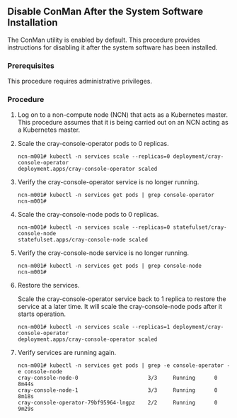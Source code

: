 ## Disable ConMan After the System Software Installation

The ConMan utility is enabled by default. This procedure provides instructions for disabling it after the system software has been installed.

### Prerequisites

This procedure requires administrative privileges.

### Procedure

1. Log on to a non-compute node (NCN) that acts as a Kubernetes master. This procedure assumes that it is being carried out on an NCN acting as a Kubernetes master.

2. Scale the cray-console-operator pods to 0 replicas.

    ```
    ncn-m001# kubectl -n services scale --replicas=0 deployment/cray-console-operator
    deployment.apps/cray-console-operator scaled
    ```

3. Verify the cray-console-operator service is no longer running.
   
    ```
    ncn-m001# kubectl -n services get pods | grep console-operator
    ncn-m001#
    ```

4. Scale the cray-console-node pods to 0 replicas.
   
    ```
    ncn-m001# kubectl -n services scale --replicas=0 statefulset/cray-console-node
    statefulset.apps/cray-console-node scaled
    ```

5. Verify the cray-console-node service is no longer running.
   
    ```
    ncn-m001# kubectl -n services get pods | grep console-node
    ncn-m001#
    ```

6. Restore the services.
   
    Scale the cray-console-operator service back to 1 replica to restore the service at a later time. It will scale the cray-console-node pods after it starts operation.

    ```
    ncn-m001# kubectl -n services scale --replicas=1 deployment/cray-console-operator
    deployment.apps/cray-console-operator scaled
    ```

7. Verify services are running again.
   
    ```
    ncn-m001# kubectl -n services get pods | grep -e console-operator -e console-node
    cray-console-node-0                      3/3     Running      0      8m44s
    cray-console-node-1                      3/3     Running      0      8m18s
    cray-console-operator-79bf95964-lngpz    2/2     Running      0      9m29s
    ```

